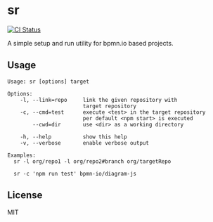# sr

[![CI Status](https://img.shields.io/github/workflow/status/bpmn-io/sr/CI/main)](https://github.com/bpmn-io/sr/actions?query=workflow%3ACI)

A simple setup and run utility for bpmn.io based projects.


## Usage

```plain
Usage: sr [options] target

Options:
    -l, --link=repo     link the given repository with
                        target repository
    -c, --cmd=test      execute <test> in the target repository
                        per default <npm start> is executed
        --cwd=dir       use <dir> as a working directory

    -h, --help          show this help
    -v, --verbose       enable verbose output

Examples:
  sr -l org/repo1 -l org/repo2#branch org/targetRepo

  sr -c 'npm run test' bpmn-io/diagram-js
```


## License

MIT
